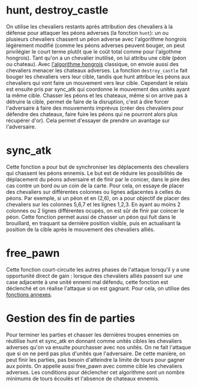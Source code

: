 # hunt, destroy_castle

On utilise les chevaliers restants après attribution des chevaliers à la défense pour attaquer les péons adverses (la fonction `hunt`): un ou plusieurs chevaliers chassent un péon adverse avec l'algorithme hongrois légèrement modifié (comme les péons adverses peuvent bouger, on peut privilégier le court terme plutôt que le coût total comme pour l'algothme hongrois). Tant qu'on a un chevalier inutilisé, on lui attribu une cible (péon ou chateau). Avec [l'algorithme hongrois](../annexes/algo_hongrois.md) classique, on envoie aussi des chevaliers menacer les chateaux adverses. La fonction `destroy_castle` fait bouger les chevaliers vers leur cible, tandis que hunt attribue les péons aux chevaliers qui vont faire un mouvement vers leur cible. Cependant le relais est ensuite pris par sync_atk qui coordonne le mouvement des unités ayant la même cible.
Chasser les péons et les chateaux, même si on arrive pas à détruire la cible, permet de faire de la disruption, c'est à dire forcer l'adversaire à faire des mouvements imprévus (créer des chevaliers pour défendre des chateaux, faire fuire les péons qui ne pourront alors plus récupérer d'or). Cela permet d'essayer de prendre un avantage sur l'adversaire.

# sync_atk

Cette fonction a pour but de synchroniser les déplacements des chevaliers qui chassent les péons ennemis. Le but est de réduire les possibilités de déplacement du péons adversaire et de finir par le conicer, dans le pire des cas contre un bord ou un coin de la carte. Pour cela, on essaye de placer des chevaliers sur différentes colonnes ou lignes adjacentes à celles du péons. Par exemple, si un péon et en (2,6), on a pour objectif de placer des chevaliers sur les colonnes 5,6,7 et les lignes 1,2,3. En ayant au moins 2 colonnes ou 2 lignes différentes ocupés, on est sûr de finir par coincer le péon. Cette fonction permet aussi de chasser un péon qui fuit dans le brouillard, en traquant sa dernière position visible, puis en actualisant la position de la cible après le mouvement des chevaliers alliés.

# free_pawn

Cette fonction court-circuite les autres phases de l'attaque lorsqu'il y a une opportunité direct de gain : lorsque des chevaliers alliés passent sur une case adjacente à une unité ennemi mal défendu, cette fonction est déclenché et on réalise l'attaque si on est gagnant. Pour cela, on utilise des [fonctions annexes](../annexes/annexeattaque.md).

# Gestion des fin de parties

Pour terminer les parties et chasser les dernières troupes ennemies on réutilise hunt et sync_atk en donnant comme unités cibles les chevaliers adverses qu'on va ensuite pourchasser avec nos unités. On ne fait l'attaque que si on ne perd pas plus d'unités que l'adversaire. De cette manière, on peut finir les parties, pas besoin d'atteindre la limite de tours pour gagner aux points. On appelle aussi free_pawn avec comme cible les chevaliers adverses. Les conditions pour déclencher cet algorithme sont un nombre minimums de tours écoulés et l'absence de chateaux ennemis.